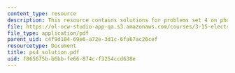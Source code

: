 ```yaml
---
content_type: resource
description: This resource contains solutions for problems set 4 on photodevices.
file: https://ol-ocw-studio-app-qa.s3.amazonaws.com/courses/3-15-electrical-optical-magnetic-materials-and-devices-fall-2006/f865675bb6bbfe66874cf3254ccd638e_ps4_solution.pdf
file_type: application/pdf
parent_uid: c4f9d104-69e6-a72e-3d1c-6fa67ac26cef
resourcetype: Document
title: ps4_solution.pdf
uid: f865675b-b6bb-fe66-874c-f3254ccd638e
---
```

